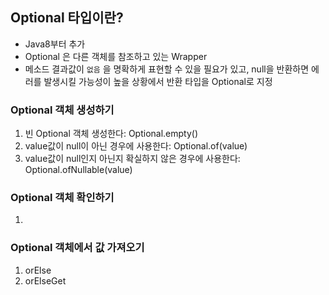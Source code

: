 ## Optional 타입이란?
- Java8부터 추가
- Optional 은 다른 객체를 참조하고 있는 Wrapper
- 메소드 결과값이 `없음` 을 명확하게 표현할 수 있을 필요가 있고, null을 반환하면 에러를 발생시킬 가능성이 높을 상황에서 반환 타입을 Optional로 지정

### Optional 객체 생성하기

1. 빈 Optional 객체 생성한다: Optional.empty()
2. value값이 null이 아닌 경우에 사용한다: Optional.of(value) 
3. value값이 null인지 아닌지 확실하지 않은 경우에 사용한다: Optional.ofNullable(value) 

### Optional 객체 확인하기
1. 

### Optional 객체에서 값 가져오기
1. orElse
2. orElseGet